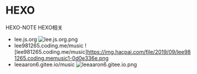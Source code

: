 # HEXO
HEXO-NOTE
HEXO相关

- lee.js.org
  ![lee.js.org.png](https://img.hacpai.com/file/2019/09/lee.js.org-e0d96f7c.png)
- lee981265.coding.me/music
  ![lee981265.coding.me/music]https://img.hacpai.com/file/2019/09/lee981265.coding.memusic1-0d0e336e.png
- leeaaron6.gitee.io/music
  ![leeaaron6.gitee.io.png](https://img.hacpai.com/file/2019/09/leeaaron6.gitee.io-3593eb91.png)
